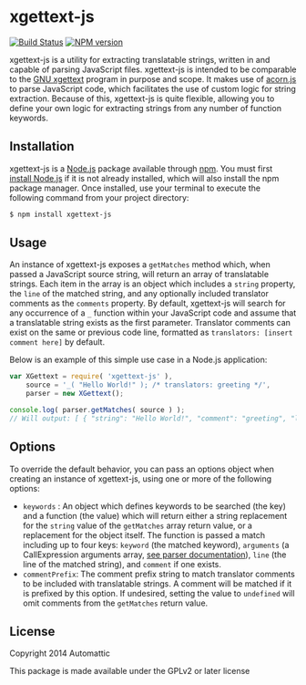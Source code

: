 # xgettext-js

[![Build Status](https://travis-ci.org/Automattic/xgettext-js.svg)](https://travis-ci.org/Automattic/xgettext-js)
[![NPM version](https://badge.fury.io/js/xgettext-js.svg)](http://badge.fury.io/js/xgettext-js)

xgettext-js is a utility for extracting translatable strings, written in and capable of parsing JavaScript files. xgettext-js is intended to be comparable to the [GNU xgettext](http://www.gnu.org/savannah-checkouts/gnu/gettext/manual/html_node/xgettext-Invocation.html) program in purpose and scope. It makes use of [acorn.js](http://marijnhaverbeke.nl/acorn/) to parse JavaScript code, which facilitates the use of custom logic for string extraction. Because of this, xgettext-js is quite flexible, allowing you to define your own logic for extracting strings from any number of function keywords.

## Installation

xgettext-js is a [Node.js](http://nodejs.org/) package available through [npm](https://www.npmjs.org/). You must first [install Node.js](http://nodejs.org/download/) if it is not already installed, which will also install the npm package manager. Once installed, use your terminal to execute the following command from your project directory:

```bash
$ npm install xgettext-js
```

## Usage

An instance of xgettext-js exposes a `getMatches` method which, when passed a JavaScript source string, will return an array of translatable strings. Each item in the array is an object which includes a `string` property, the `line` of the matched string, and any optionally included translator comments as the `comments` property. By default, xgettext-js will search for any occurrence of a `_` function within your JavaScript code and assume that a translatable string exists as the first parameter. Translator comments can exist on the same or previous code line, formatted as `translators: [insert comment here]` by default.

Below is an example of this simple use case in a Node.js application:

```javascript
var XGettext = require( 'xgettext-js' ),
	source = '_( "Hello World!" ); /* translators: greeting */',
	parser = new XGettext();

console.log( parser.getMatches( source ) );
// Will output: [ { "string": "Hello World!", "comment": "greeting", "line": 1 } ]
```

## Options

To override the default behavior, you can pass an options object when creating an instance of xgettext-js, using one or more of the following options:

- `keywords` : An object which defines keywords to be searched (the key) and a function (the value) which will return either a string replacement for the `string` value of the `getMatches` array return value, or a replacement for the object itself. The function is passed a match including up to four keys: `keyword` (the matched keyword), `arguments` (a CallExpression arguments array, [see parser documentation](https://developer.mozilla.org/en-US/docs/Mozilla/Projects/SpiderMonkey/Parser_API)), `line` (the line of the matched string), and `comment` if one exists.
- `commentPrefix`: The comment prefix string to match translator comments to be included with translatable strings. A comment will be matched if it is prefixed by this option. If undesired, setting the value to `undefined` will omit comments from the `getMatches` return value.

## License

Copyright 2014 Automattic

This package is made available under the GPLv2 or later license